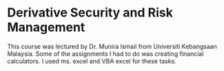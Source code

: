 # Derivative Security and Risk Management
This course was lectured by Dr. Munira Ismail from Universiti Kebangsaan Malaysia.
Some of the assignments I had to do was creating financial calculators. I used ms. excel and VBA excel for these tasks.

